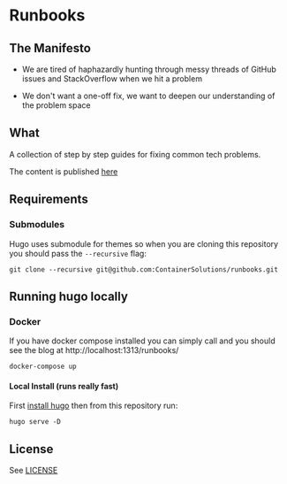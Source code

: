 # Runbooks

## The Manifesto

- We are tired of haphazardly hunting through messy threads of GitHub issues and StackOverflow when we hit a problem

- We don't want a one-off fix, we want to deepen our understanding of the problem space

## What

A collection of step by step guides for fixing common tech problems.

The content is published [here](https://containersolutions.github.io/runbooks/)

## Requirements

### Submodules

Hugo uses submodule for themes so when you are cloning this repository you should pass the `--recursive` flag:

```
git clone --recursive git@github.com:ContainerSolutions/runbooks.git
```

## Running hugo locally

### Docker

If you have docker compose installed you can simply call and you should see the blog at http://localhost:1313/runbooks/

```
docker-compose up
```

#### Local Install (runs really fast)

First [install hugo](https://gohugo.io/getting-started/installing/) then from this repository run:

```
hugo serve -D
```

## License

See [LICENSE](LICENSE)

